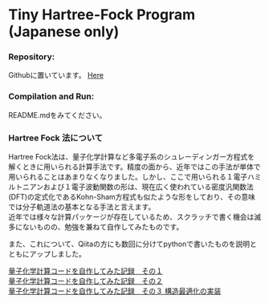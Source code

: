 
# Tiny Hartree-Fock Program (Japanese only)

### Repository:

Githubに置いています。 [Here](https://github.com/YukiSakamoto/HartreeFock_solver)

### Compilation and Run:

README.mdをみてください。

### Hartree Fock 法について

Hartree Fock法は、量子化学計算など多電子系のシュレーディンガー方程式を解くときに用いられる計算手法です。精度の面から、近年ではこの手法が単体で用いられることはあまりなくなりました。しかし、ここで用いられる１電子ハミルトニアンおよび１電子波動関数の形は、現在広く使われている密度汎関数法(DFT)の定式化であるKohn-Sham方程式も似たような形をしており、その意味では分子軌道法の基本となる手法と言えます。  
近年では様々な計算パッケージが存在しているため、スクラッチで書く機会は滅多にないものの、勉強を兼ねて自作してみたものです。  

また、これについて、Qiitaの方にも数回に分けてpythonで書いたものを説明とともにアップしました。

[量子化学計算コードを自作してみた記録　その１](https://qiita.com/YukiSakamoto@github/items/5694fdb099cb96b050e8)  
[量子化学計算コードを自作してみた記録　その２](https://qiita.com/YukiSakamoto@github/items/1ce600a233e23ee67f5f)  
[量子化学計算コードを自作してみた記録　その３ 構造最適化の実装](https://qiita.com/YukiSakamoto@github/items/a771780fd57fa4bfbebb)